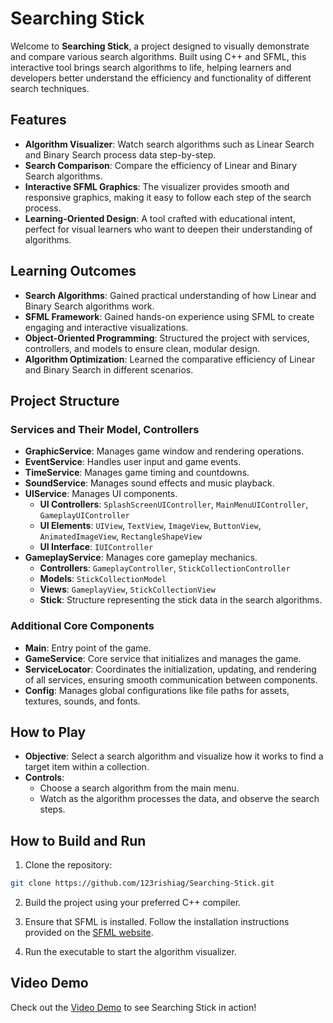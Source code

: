 # Searching Stick

Welcome to **Searching Stick**, a project designed to visually demonstrate and compare various search algorithms. Built using C++ and SFML, this interactive tool brings search algorithms to life, helping learners and developers better understand the efficiency and functionality of different search techniques.

## Features

- **Algorithm Visualizer**: Watch search algorithms such as Linear Search and Binary Search process data step-by-step.
- **Search Comparison**: Compare the efficiency of Linear and Binary Search algorithms.
- **Interactive SFML Graphics**: The visualizer provides smooth and responsive graphics, making it easy to follow each step of the search process.
- **Learning-Oriented Design**: A tool crafted with educational intent, perfect for visual learners who want to deepen their understanding of algorithms.

## Learning Outcomes

- **Search Algorithms**: Gained practical understanding of how Linear and Binary Search algorithms work.
- **SFML Framework**: Gained hands-on experience using SFML to create engaging and interactive visualizations.
- **Object-Oriented Programming**: Structured the project with services, controllers, and models to ensure clean, modular design.
- **Algorithm Optimization**: Learned the comparative efficiency of Linear and Binary Search in different scenarios.

## Project Structure

### Services and Their Model, Controllers

- **GraphicService**: Manages game window and rendering operations.
- **EventService**: Handles user input and game events.
- **TimeService**: Manages game timing and countdowns.
- **SoundService**: Manages sound effects and music playback.
- **UIService**: Manages UI components.
  - **UI Controllers**: `SplashScreenUIController`, `MainMenuUIController`, `GameplayUIController`
  - **UI Elements**: `UIView`, `TextView`, `ImageView`, `ButtonView`, `AnimatedImageView`, `RectangleShapeView`
  - **UI Interface**: `IUIController`
- **GameplayService**: Manages core gameplay mechanics.
  - **Controllers**: `GameplayController`, `StickCollectionController`
  - **Models**: `StickCollectionModel`
  - **Views**: `GameplayView`, `StickCollectionView`
  - **Stick**: Structure representing the stick data in the search algorithms.

### Additional Core Components
- **Main**: Entry point of the game.
- **GameService**: Core service that initializes and manages the game.
- **ServiceLocator**: Coordinates the initialization, updating, and rendering of all services, ensuring smooth communication between components.
- **Config**: Manages global configurations like file paths for assets, textures, sounds, and fonts.

## How to Play

- **Objective**: Select a search algorithm and visualize how it works to find a target item within a collection.
- **Controls**: 
  - Choose a search algorithm from the main menu.
  - Watch as the algorithm processes the data, and observe the search steps.

## How to Build and Run

1. Clone the repository:

```bash
git clone https://github.com/123rishiag/Searching-Stick.git
```

2. Build the project using your preferred C++ compiler.

3. Ensure that SFML is installed. Follow the installation instructions provided on the [SFML website](https://www.sfml-dev.org/).

4. Run the executable to start the algorithm visualizer.

## Video Demo

Check out the [Video Demo](https://www.loom.com/share/5ec2d8df38e9496680f3a4f08974ed22?sid=097b58e3-8e49-4362-a9a9-95da34bdce7c) to see Searching Stick in action!